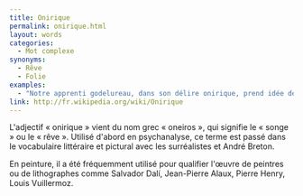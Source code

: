 ```yaml
---
title: Onirique
permalink: onirique.html
layout: words
categories:
  - Mot complexe
synonyms:
  - Rêve
  - Folie
examples:
  - "Notre apprenti godelureau, dans son délire onirique, prend idée de jouer... (cf. Histoires)"
link: http://fr.wikipedia.org/wiki/Onirique
---
```


L'adjectif « onirique » vient du nom grec « oneiros », qui signifie le « songe » ou le « rêve ». Utilisé d'abord en psychanalyse, ce terme est passé dans le vocabulaire littéraire et pictural avec les surréalistes et André Breton.

En peinture, il a été fréquemment utilisé pour qualifier l'œuvre de peintres ou de lithographes comme Salvador Dalí, Jean-Pierre Alaux, Pierre Henry, Louis Vuillermoz.

